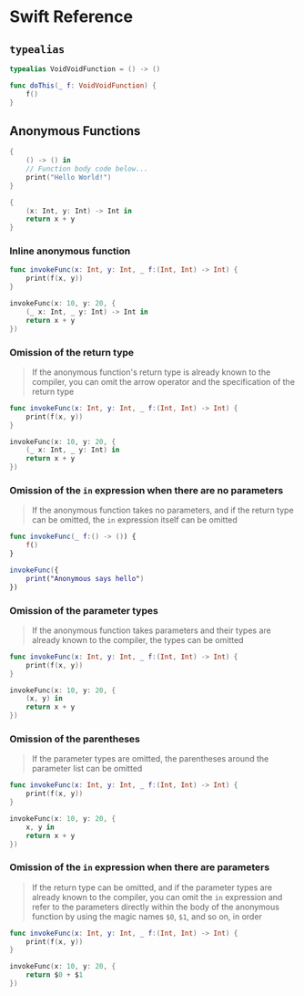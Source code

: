 # Swift Reference

## `typealias`

```swift
typealias VoidVoidFunction = () -> ()

func doThis(_ f: VoidVoidFunction) {
    f()
}
```

## Anonymous Functions

```swift
{
    () -> () in
    // Function body code below...
    print("Hello World!")
}
```

```swift
{
    (x: Int, y: Int) -> Int in
    return x + y
}
```

### Inline anonymous function

```swift
func invokeFunc(x: Int, y: Int, _ f:(Int, Int) -> Int) {
    print(f(x, y))
}

invokeFunc(x: 10, y: 20, {
    (_ x: Int, _ y: Int) -> Int in
    return x + y
})
```

### Omission of the return type

> If the anonymous function's return type is already known to the compiler, you
> can omit the arrow operator and the specification of the return type

```swift
func invokeFunc(x: Int, y: Int, _ f:(Int, Int) -> Int) {
    print(f(x, y))
}

invokeFunc(x: 10, y: 20, {
    (_ x: Int, _ y: Int) in
    return x + y
})
```

### Omission of the `in` expression when there are no parameters

> If the anonymous function takes no parameters, and if the return type can be
> omitted, the `in` expression itself can be omitted

```swift
func invokeFunc(_ f:() -> ()) {
    f()
}

invokeFunc({
    print("Anonymous says hello")
})
```

### Omission of the parameter types

> If the anonymous function takes parameters and their types are already known
> to the compiler, the types can be omitted

```swift
func invokeFunc(x: Int, y: Int, _ f:(Int, Int) -> Int) {
    print(f(x, y))
}

invokeFunc(x: 10, y: 20, {
    (x, y) in
    return x + y
})
```

### Omission of the parentheses

> If the parameter types are omitted, the parentheses around the parameter list
> can be omitted

```swift
func invokeFunc(x: Int, y: Int, _ f:(Int, Int) -> Int) {
    print(f(x, y))
}

invokeFunc(x: 10, y: 20, {
    x, y in
    return x + y
})
```

### Omission of the `in` expression when there are parameters

> If the return type can be omitted, and if the parameter types are already
> known to the compiler, you can omit the `in` expression and refer to the
> parameters directly within the body of the anonymous function by using the
> magic names `$0`, `$1`, and so on, in order

```swift
func invokeFunc(x: Int, y: Int, _ f:(Int, Int) -> Int) {
    print(f(x, y))
}

invokeFunc(x: 10, y: 20, {
    return $0 + $1
})
```
